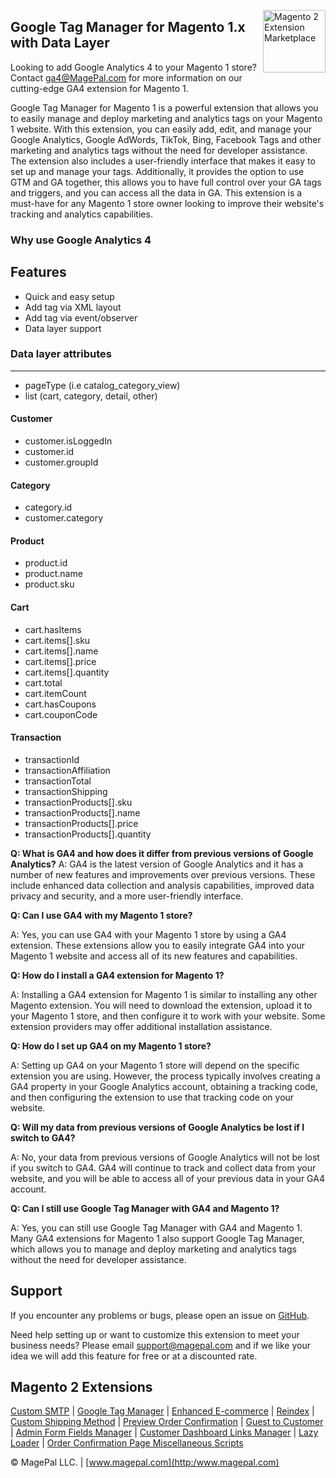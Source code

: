 <a href="http://www.magepal.com" title="MagePal - Magento 2 Extension Marketplace" ><img src="https://image.ibb.co/dHBkYH/Magepal_logo.png" alt="Magento 2 Extension Marketplace" width="100" align="right" /></a>

## Google Tag Manager for Magento 1.x with Data Layer

Looking to add Google Analytics 4 to your Magento 1 store? Contact ga4@MagePal.com for more information on our cutting-edge GA4 extension for Magento 1.

Google Tag Manager for Magento 1 is a powerful extension that allows you to easily manage and deploy marketing and analytics tags on your Magento 1 website. With this extension, you can easily add, edit, and manage your Google Analytics, Google AdWords, TikTok, Bing, Facebook Tags and other marketing and analytics tags without the need for developer assistance. The extension also includes a user-friendly interface that makes it easy to set up and manage your tags. Additionally, it provides the option to use GTM and GA together, this allows you to have full control over your GA tags and triggers, and you can access all the data in GA. This extension is a must-have for any Magento 1 store owner looking to improve their website's tracking and analytics capabilities.

### Why use  Google Analytics 4 

## Features
- Quick and easy setup
- Add tag via XML layout
- Add tag via event/observer
- Data layer support

### Data layer attributes
---------
* pageType (i.e catalog_category_view)
* list (cart, category, detail, other)

#### Customer
* customer.isLoggedIn
* customer.id
* customer.groupId

#### Category
* category.id
* customer.category

#### Product
* product.id
* product.name
* product.sku

#### Cart
* cart.hasItems
* cart.items[].sku
* cart.items[].name
* cart.items[].price
* cart.items[].quantity
* cart.total
* cart.itemCount
* cart.hasCoupons
* cart.couponCode

#### Transaction
* transactionId
* transactionAffiliation
* transactionTotal
* transactionShipping
* transactionProducts[].sku
* transactionProducts[].name
* transactionProducts[].price
* transactionProducts[].quantity

**Q: What is GA4 and how does it differ from previous versions of Google Analytics?**
A: GA4 is the latest version of Google Analytics and it has a number of new features and improvements over previous versions. These include enhanced data collection and analysis capabilities, improved data privacy and security, and a more user-friendly interface.

**Q: Can I use GA4 with my Magento 1 store?**

A: Yes, you can use GA4 with your Magento 1 store by using a GA4 extension. These extensions allow you to easily integrate GA4 into your Magento 1 website and access all of its new features and capabilities.

**Q: How do I install a GA4 extension for Magento 1?**

A: Installing a GA4 extension for Magento 1 is similar to installing any other Magento extension. You will need to download the extension, upload it to your Magento 1 store, and then configure it to work with your website. Some extension providers may offer additional installation assistance.

**Q: How do I set up GA4 on my Magento 1 store?**

A: Setting up GA4 on your Magento 1 store will depend on the specific extension you are using. However, the process typically involves creating a GA4 property in your Google Analytics account, obtaining a tracking code, and then configuring the extension to use that tracking code on your website.

**Q: Will my data from previous versions of Google Analytics be lost if I switch to GA4?**

A: No, your data from previous versions of Google Analytics will not be lost if you switch to GA4. GA4 will continue to track and collect data from your website, and you will be able to access all of your previous data in your GA4 account.

**Q: Can I still use Google Tag Manager with GA4 and Magento 1?**

A: Yes, you can still use Google Tag Manager with GA4 and Magento 1. Many GA4 extensions for Magento 1 also support Google Tag Manager, which allows you to manage and deploy marketing and analytics tags without the need for developer assistance.


## Support

If you encounter any problems or bugs, please open an issue on [GitHub](https://github.com/magepal/magento2-reindex/issues).

Need help setting up or want to customize this extension to meet your business needs? Please email support@magepal.com and if we like your idea we will add this feature for free or at a discounted rate.

## Magento 2 Extensions

[Custom SMTP](https://www.magepal.com/magento2/extensions/custom-smtp.html) | [Google Tag Manager](https://www.magepal.com/magento2/extensions/google-tag-manager.html) | [Enhanced E-commerce](https://www.magepal.com/magento2/extensions/enhanced-ecommerce-for-google-tag-manager.html) | [Reindex](https://www.magepal.com/magento2/extensions/reindex.html) | [Custom Shipping Method](https://www.magepal.com/magento2/extensions/custom-shipping-rates-for-magento-2.html) | [Preview Order Confirmation](https://www.magepal.com/magento2/extensions/preview-order-confirmation-page-for-magento-2.html) | [Guest to Customer](https://www.magepal.com/magento2/extensions/guest-to-customer.html) | [Admin Form Fields Manager](https://www.magepal.com/magento2/extensions/admin-form-fields-manager-for-magento-2.html) | [Customer Dashboard Links Manager](https://www.magepal.com/magento2/extensions/customer-dashboard-links-manager-for-magento-2.html) | [Lazy Loader](https://www.magepal.com/magento2/extensions/lazy-load.html) | [Order Confirmation Page Miscellaneous Scripts](https://www.magepal.com/magento2/extensions/order-confirmation-miscellaneous-scripts-for-magento-2.html)

© MagePal LLC. | [www.magepal.com](http:/www.magepal.com)
